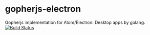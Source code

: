 # gopherjs-electron
Gopherjs implementation for Atom/Electron. Desktop apps by golang.
[![Build Status](https://travis-ci.org/arvitaly/gopherjs-electron.svg?branch=master)](https://travis-ci.org/arvitaly/gopherjs-electron)
